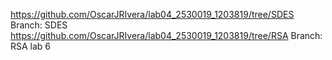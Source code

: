 https://github.com/OscarJRIvera/lab04_2530019_1203819/tree/SDES
Branch: SDES
https://github.com/OscarJRIvera/lab04_2530019_1203819/tree/RSA
Branch: RSA lab 6
